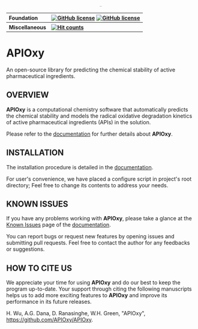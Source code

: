
<p align="center">
<img src="logo/apioxy.png" style='height: 1%; width: 1%; object-fit: contain'/> 
<br>
</p>

<table align="center">
  <tr>
    <th align="left">Foundation</th>
    <th align="left">
      <a href="https://choosealicense.com/licenses/bsd-3-clause-clear/"><img alt="GitHub license" src="https://img.shields.io/badge/license-BSD--3--clear-blueviolet"></a>
      <a href="https://www.linuxfoundation.org/"><img alt="GitHub license" src="https://img.shields.io/badge/Platforms-Linux-blue"></a>
    </th>
  </tr>
  <tr>
    <th align="left">Miscellaneous</th>
    <th align="left">
    <a href="http://hits.dwyl.io/APIOxy/APIOxy"><img alt="Hit counts" src="https://img.shields.io/badge/Hits-Hits-orange"></a>
  </tr>
</table>


# APIOxy

An open-source library for predicting the chemical stability of active pharmaceutical ingredients.

## OVERVIEW

<b>APIOxy</b> is a computational chemistry software that automatically predicts the chemical stability and models the radical oxidative degradation kinetics of active pharmaceutical ingredients (APIs) in the solution.


Please refer to the <a href="">documentation</a> for further details about <b>APIOxy</b>.

## INSTALLATION

The installation procedure is detailed in the [documentation]().

For user's convenience, we have placed a configure script in project's root directory; Feel free to change its contents to address your needs.

## KNOWN ISSUES

If you have any problems working with <b>APIOxy</b>, please take a glance at the [Known Issues](https://github.com/APIOxy/APIOxy/issues) page of the [documentation]().

You can report bugs or request new features by opening issues and submitting pull requests. Feel free to contact the author for any feedbacks or suggestions.

## HOW TO CITE US
<!-- add zenodo and orcid for each author -->

We appreciate your time for using <b>APIOxy</b> and do our best to keep the program up-to-date. Your support through citing the following manuscripts helps us to add more exciting features to <b>APIOxy</b> and improve its performance in its future releases.

H. Wu, A.G. Dana, D. Ranasinghe, W.H. Green, "APIOxy", https://github.com/APIOxy/APIOxy.